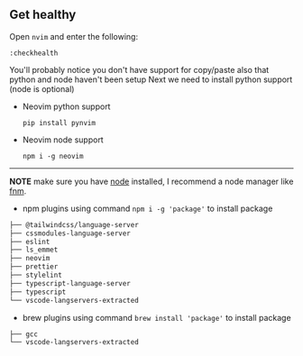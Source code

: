 ## Get healthy

Open `nvim` and enter the following:

```
:checkhealth
```

You'll probably notice you don't have support for copy/paste also that python and node haven't been setup
Next we need to install python support (node is optional)

- Neovim python support

  ```
  pip install pynvim
  ```

- Neovim node support

  ```
  npm i -g neovim
  ```

---

**NOTE** make sure you have [node](https://nodejs.org/en/) installed, I recommend a node manager like [fnm](https://github.com/Schniz/fnm).

- npm plugins
  using command `npm i -g 'package'` to install package

```bash
├── @tailwindcss/language-server
├── cssmodules-language-server
├── eslint
├── ls_emmet
├── neovim
├── prettier
├── stylelint
├── typescript-language-server
├── typescript
└── vscode-langservers-extracted

```

- brew plugins
  using command `brew install 'package'` to install package

```bash
├── gcc
└── vscode-langservers-extracted

```
